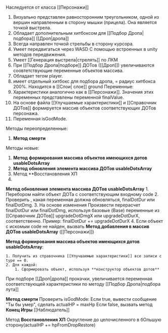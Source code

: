 Наследуется от класса [[Персонажи]]

1. Визуально представлен равносторонним треугольником, одной из вершин направленным в сторону мышки (прицела). Она является точкой выстрела. 
2. Обладает дополнительным хитбоксом для [[Подбор Дропа|подбора]] [[Дроп|дропа]]
3. Всегда направлен точкой стрельбы в сторону курсора.
4. Умеет передвигаться через WASD  С помощью встроенных в unity методов передвижения.
5. Умеет [[Генерация выстрела|стрелять]] по ЛКМ
6. При [[Подбор Дропа|подборе]] ДОТов ([[Дроп]]) увеличиваются соовтетствующие переменные объектов массива.
7. Обладает тегом player.
8. имеет отдельный хитбокс для подбора дропа, = радиус хитбокса 200%. Находится в [[Слои| слое]] ground
Переменные:
1. Характеристики аналогично как в [[Персонажи]]. Значения этих переменных представлены переменной finalValue.
2. На основе файла [[Улучшаемые характеристики]] и [[Справочник ДОТов]] формируется массив объектов соответствующих ДОТов персонажа. 
3. Переменная isGodMode.

Методы переопределенные:
1. **Метод смерти**

Методы новые:
1. **Метод формирования массива объектов имеющихся дотов usableDotsArray**
2. **Метод обновления элемента массива ДОТов usableDotsArray**
3. Метод **Восстановления ХП
4. 



**Метод обновления элемента массива ДОТов usableDotsArray**
	1. Перебором найти объект ДОТа с соответствующим входному code 
	2. Проверить , какая переменная должна обновляться, finalDotDur или finalDotDmg.
	3. На основе изменения Произвести перерасчет finalDotDur или finalDotDmg, используя базовые (Base) переменные из [[Справочник ДОТов]] upgradeDotDmgX или upgradeDotDurX, соответственно. Пример: finalDotDur += upgradeDotDurX
	4. Если объект с искомым code не найден, вызвать **Метод добавления в массив ДОТов usableDotsArray** ([[Персонажи]])

**Метод формирования массива объектов имеющихся дотов usableDotsArray**:

	1. Получить из справочника [[Улучшаемые характеристики]] все записи с type == 0.
	2. Для каждой:
		1. Сформировать объект, используя **конструктор объектов дотов**


При подборе [[Дроп|дропа]] прокачки, увеличивается переменная соответствующей характеристики по методу [[Подбор Дропа|подбора лута]]

**Метод смерти**
Проверить isGodMode:
	Если true, вывести сообщение "Ты бы умер", сделать actualHP = maxHp
	Если false, вызвать метод **Конец Игры** [[Наблюдатель]]




 Метод **Восстановления ХП**
	Округление до целочисленного в бОльшую сторону(actualHP += hpFromDropRestore)
